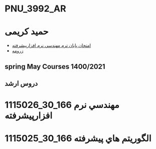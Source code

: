 # PNU_3992_AR

# حمید کریمی
- [امتحان پایان ترم مهندسي نرم افزارپيشرفته](https://github.com/HamidKarimi-eng/PNU_3992_AR)
- [زرومه](http://hkarimi.sianatgostar.ir/) 


## spring May Courses 1400/2021

## دروس ارشد
# 1115026_30_166 مهندسي نرم افزارپيشرفته
# 1115025_30_166 الگوريتم هاي پيشرفته
